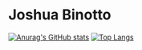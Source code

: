 # Joshua Binotto

[![Anurag's GitHub stats](https://github-readme-stats.vercel.app/api?username=kisalto)](https://github.com/kisalto/github-readme-stats)
[![Top Langs](https://github-readme-stats.vercel.app/api/top-langs/?username=kisalto)](https://github.com/kisalto/github-readme-stats)
